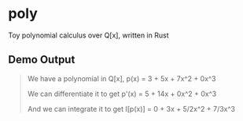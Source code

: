 # poly
Toy polynomial calculus over Q[x], written in Rust

## Demo Output

> We have a polynomial in Q[x], p(x) = 3 + 5x + 7x^2 + 0x^3
>
> We can differentiate it to get p'(x) = 5 + 14x + 0x^2 + 0x^3
>
> And we can integrate it to get I[p(x)] = 0 + 3x + 5/2x^2 + 7/3x^3
